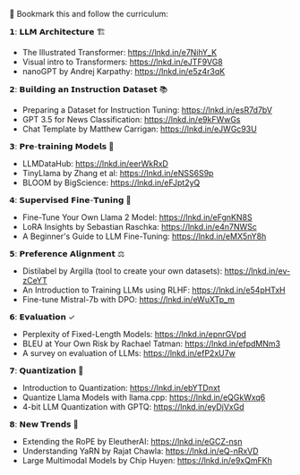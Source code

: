 🔖 Bookmark this and follow the curriculum:

𝟭: 𝗟𝗟𝗠 𝗔𝗿𝗰𝗵𝗶𝘁𝗲𝗰𝘁𝘂𝗿𝗲 🏗️
- The Illustrated Transformer: https://lnkd.in/e7NihY_K
- Visual intro to Transformers: https://lnkd.in/eJTF9VG8
- nanoGPT by Andrej Karpathy: https://lnkd.in/e5z4r3qK

𝟮: 𝗕𝘂𝗶𝗹𝗱𝗶𝗻𝗴 𝗮𝗻 𝗜𝗻𝘀𝘁𝗿𝘂𝗰𝘁𝗶𝗼𝗻 𝗗𝗮𝘁𝗮𝘀𝗲𝘁 📚
- Preparing a Dataset for Instruction Tuning: https://lnkd.in/esR7d7bV
- GPT 3.5 for News Classification: https://lnkd.in/e9kFWwGs
- Chat Template by Matthew Carrigan: https://lnkd.in/eJWGc93U

𝟯: 𝗣𝗿𝗲-𝘁𝗿𝗮𝗶𝗻𝗶𝗻𝗴 𝗠𝗼𝗱𝗲𝗹𝘀 🔄
- LLMDataHub: https://lnkd.in/eerWkRxD
- TinyLlama by Zhang et al: https://lnkd.in/eNSS6S9p
- BLOOM by BigScience: https://lnkd.in/eFJpt2yQ

𝟰: 𝗦𝘂𝗽𝗲𝗿𝘃𝗶𝘀𝗲𝗱 𝗙𝗶𝗻𝗲-𝗧𝘂𝗻𝗶𝗻𝗴 🎯
- Fine-Tune Your Own Llama 2 Model: https://lnkd.in/eFgnKN8S
- LoRA Insights by Sebastian Raschka: https://lnkd.in/e4n7NWSc
- A Beginner's Guide to LLM Fine-Tuning: https://lnkd.in/eMX5nY8h

𝟱: 𝗣𝗿𝗲𝗳𝗲𝗿𝗲𝗻𝗰𝗲 𝗔𝗹𝗶𝗴𝗻𝗺𝗲𝗻𝘁 ⚖️
- Distilabel by Argilla (tool to create your own datasets): https://lnkd.in/ev-zCeYT
- An Introduction to Training LLMs using RLHF: https://lnkd.in/e54pHTxH
- Fine-tune Mistral-7b with DPO: https://lnkd.in/eWuXTp_m

𝟲: 𝗘𝘃𝗮𝗹𝘂𝗮𝘁𝗶𝗼𝗻 ✓
- Perplexity of Fixed-Length Models: https://lnkd.in/epnrGVpd
- BLEU at Your Own Risk by Rachael Tatman: https://lnkd.in/efpdMNm3
- A survey on evaluation of LLMs: https://lnkd.in/efP2xU7w

𝟳: 𝗤𝘂𝗮𝗻𝘁𝗶𝘇𝗮𝘁𝗶𝗼𝗻 📏
- Introduction to Quantization: 
https://lnkd.in/ebYTDnxt
- Quantize Llama Models with llama.cpp: https://lnkd.in/eQGkWxq6
- 4-bit LLM Quantization with GPTQ: https://lnkd.in/eyDjVxGd

𝟴: 𝗡𝗲𝘄 𝗧𝗿𝗲𝗻𝗱𝘀 🌟
- Extending the RoPE by EleutherAI: https://lnkd.in/eGCZ-nsn
- Understanding YaRN by Rajat Chawla: https://lnkd.in/eQ-nRxVD
- Large Multimodal Models by Chip Huyen: https://lnkd.in/e9xQmFKh
